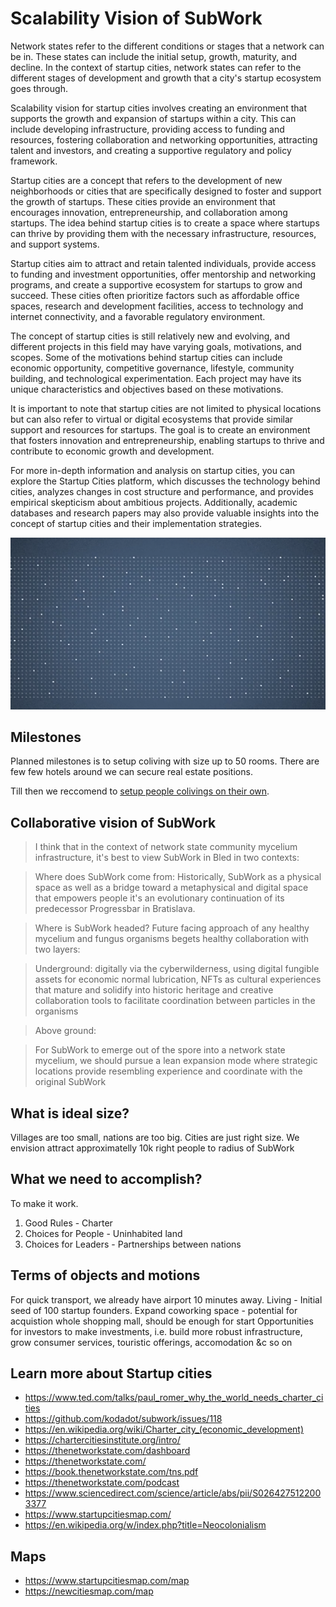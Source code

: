# Scalability Vision of SubWork

Network states refer to the different conditions or stages that a network can be in. These states can include the initial setup, growth, maturity, and decline. In the context of startup cities, network states can refer to the different stages of development and growth that a city's startup ecosystem goes through.

Scalability vision for startup cities involves creating an environment that supports the growth and expansion of startups within a city. This can include developing infrastructure, providing access to funding and resources, fostering collaboration and networking opportunities, attracting talent and investors, and creating a supportive regulatory and policy framework.

Startup cities are a concept that refers to the development of new neighborhoods or cities that are specifically designed to foster and support the growth of startups. These cities provide an environment that encourages innovation, entrepreneurship, and collaboration among startups. The idea behind startup cities is to create a space where startups can thrive by providing them with the necessary infrastructure, resources, and support systems.

Startup cities aim to attract and retain talented individuals, provide access to funding and investment opportunities, offer mentorship and networking programs, and create a supportive ecosystem for startups to grow and succeed. These cities often prioritize factors such as affordable office spaces, research and development facilities, access to technology and internet connectivity, and a favorable regulatory environment.

The concept of startup cities is still relatively new and evolving, and different projects in this field may have varying goals, motivations, and scopes. Some of the motivations behind startup cities can include economic opportunity, competitive governance, lifestyle, community building, and technological experimentation. Each project may have its unique characteristics and objectives based on these motivations.

It is important to note that startup cities are not limited to physical locations but can also refer to virtual or digital ecosystems that provide similar support and resources for startups. The goal is to create an environment that fosters innovation and entrepreneurship, enabling startups to thrive and contribute to economic growth and development.

For more in-depth information and analysis on startup cities, you can explore the Startup Cities platform, which discusses the technology behind cities, analyzes changes in cost structure and performance, and provides empirical skepticism about ambitious projects. Additionally, academic databases and research papers may also provide valuable insights into the concept of startup cities and their implementation strategies.

![charter_cities](./pics/charter_cities.png)


## Milestones

Planned milestones is to setup coliving with size up to 50 rooms. There are few few hotels around we can secure real estate positions.

Till then we reccomend to [setup people colivings on their own](./coliving-in-bled.md).


## Collaborative vision of SubWork

> I think that in the context of network state community mycelium infrastructure, it's best to view SubWork in Bled in two contexts:

> Where does SubWork come from:
> Historically, SubWork as a physical space as well as a bridge toward a metaphysical and digital space that empowers people it's an evolutionary continuation of its predecessor Progressbar in Bratislava.

> Where is SubWork headed?
> Future facing approach of any healthy mycelium and fungus organisms begets healthy collaboration with two layers:

> Underground: digitally via the cyberwilderness, using digital fungible assets for economic normal lubrication, NFTs as cultural experiences that mature and solidify into historic heritage and creative collaboration tools to facilitate coordination between particles in the organisms

> Above ground:

> For SubWork to emerge out of the spore into a network state mycelium, we should pursue a lean expansion mode where strategic locations provide resembling experience and coordinate with the original SubWork


What is ideal size?
---
Villages are too small, nations are too big. Cities are just right size. We envision attract approximatelly 10k right people to radius of SubWork


What we need to accomplish?
---
To make it work.

1. Good Rules - Charter
2. Choices for People - Uninhabited land
3. Choices for Leaders - Partnerships between nations

Terms of objects and motions
---
For quick transport, we already have airport 10 minutes away.
Living - Initial seed of 100 startup founders.
Expand coworking space - potential for acquistion whole shopping mall, should be enough for start
Opportunities for investors to make investments, i.e. build more robust infrastructure, grow consumer services, touristic offerings, accomodation &c so on

Learn more about Startup cities
---
- https://www.ted.com/talks/paul_romer_why_the_world_needs_charter_cities
- https://github.com/kodadot/subwork/issues/118
- https://en.wikipedia.org/wiki/Charter_city_(economic_development)
- https://chartercitiesinstitute.org/intro/
- https://thenetworkstate.com/dashboard
- https://thenetworkstate.com/
- https://book.thenetworkstate.com/tns.pdf
- https://thenetworkstate.com/podcast
- https://www.sciencedirect.com/science/article/abs/pii/S0264275122003377
- https://www.startupcitiesmap.com/
- https://en.wikipedia.org/w/index.php?title=Neocolonialism


Maps
---
- https://www.startupcitiesmap.com/map
- https://newcitiesmap.com/map